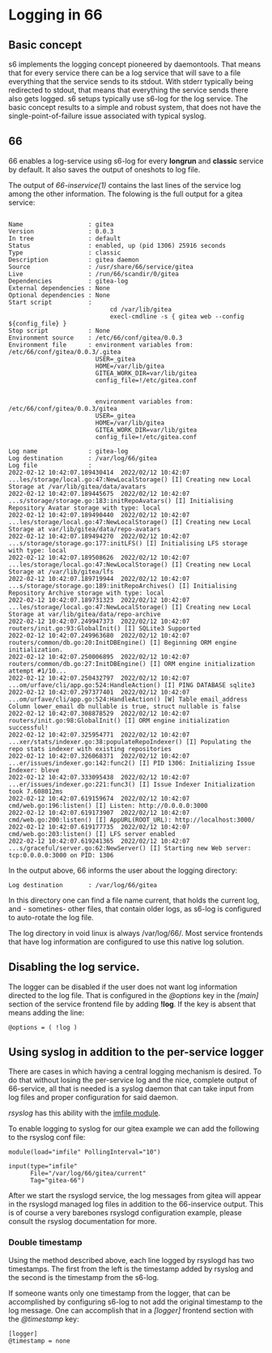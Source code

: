 # Logging in 66

## Basic concept

s6 implements the logging concept pioneered by daemontools. That means that for every service there can be a log service that will save to a file everything that the service sends to its stdout. With stderr typically being redirected to stdout, that means that everything the service sends there also gets logged.
s6 setups typically use s6-log for the log service. The basic concept results to a simple and robust system, that does not have the single-point-of-failure issue associated with typical syslog.

## 66

66 enables a log-service using s6-log for every **longrun** and **classic** service by default. It also saves the output of oneshots to log file.

The output of *66-inservice(1)* contains the last lines of the service log among the other information. The folowing is the full output for a gitea service:

```

Name                  : gitea
Version               : 0.0.3
In tree               : default
Status                : enabled, up (pid 1306) 25916 seconds
Type                  : classic
Description           : gitea daemon
Source                : /usr/share/66/service/gitea
Live                  : /run/66/scandir/0/gitea
Dependencies          : gitea-log
External dependencies : None
Optional dependencies : None
Start script          :  
                        	cd /var/lib/gitea
                        	execl-cmdline -s { gitea web --config ${config_file} } 
Stop script           : None
Environment source    : /etc/66/conf/gitea/0.0.3
Environment file      : environment variables from: /etc/66/conf/gitea/0.0.3/.gitea
                        USER=_gitea
                        HOME=/var/lib/gitea
                        GITEA_WORK_DIR=var/lib/gitea
                        config_file=!/etc/gitea.conf
 

                        environment variables from: /etc/66/conf/gitea/0.0.3/gitea
                        USER=_gitea
                        HOME=/var/lib/gitea
                        GITEA_WORK_DIR=var/lib/gitea
                        config_file=!/etc/gitea.conf

Log name              : gitea-log
Log destination       : /var/log/66/gitea
Log file              : 
2022-02-12 10:42:07.189430414  2022/02/12 10:42:07 ...les/storage/local.go:47:NewLocalStorage() [I] Creating new Local Storage at /var/lib/gitea/data/avatars
2022-02-12 10:42:07.189445675  2022/02/12 10:42:07 ...s/storage/storage.go:183:initRepoAvatars() [I] Initialising Repository Avatar storage with type: local
2022-02-12 10:42:07.189490440  2022/02/12 10:42:07 ...les/storage/local.go:47:NewLocalStorage() [I] Creating new Local Storage at var/lib/gitea/data/repo-avatars
2022-02-12 10:42:07.189494270  2022/02/12 10:42:07 ...s/storage/storage.go:177:initLFS() [I] Initialising LFS storage with type: local
2022-02-12 10:42:07.189508626  2022/02/12 10:42:07 ...les/storage/local.go:47:NewLocalStorage() [I] Creating new Local Storage at /var/lib/gitea/lfs
2022-02-12 10:42:07.189719944  2022/02/12 10:42:07 ...s/storage/storage.go:189:initRepoArchives() [I] Initialising Repository Archive storage with type: local
2022-02-12 10:42:07.189731323  2022/02/12 10:42:07 ...les/storage/local.go:47:NewLocalStorage() [I] Creating new Local Storage at var/lib/gitea/data/repo-archive
2022-02-12 10:42:07.249947373  2022/02/12 10:42:07 routers/init.go:93:GlobalInit() [I] SQLite3 Supported
2022-02-12 10:42:07.249963680  2022/02/12 10:42:07 routers/common/db.go:20:InitDBEngine() [I] Beginning ORM engine initialization.
2022-02-12 10:42:07.250006895  2022/02/12 10:42:07 routers/common/db.go:27:InitDBEngine() [I] ORM engine initialization attempt #1/10...
2022-02-12 10:42:07.250432797  2022/02/12 10:42:07 ...om/urfave/cli/app.go:524:HandleAction() [I] PING DATABASE sqlite3
2022-02-12 10:42:07.297377401  2022/02/12 10:42:07 ...om/urfave/cli/app.go:524:HandleAction() [W] Table email_address Column lower_email db nullable is true, struct nullable is false
2022-02-12 10:42:07.308878529  2022/02/12 10:42:07 routers/init.go:98:GlobalInit() [I] ORM engine initialization successful!
2022-02-12 10:42:07.325954771  2022/02/12 10:42:07 ...xer/stats/indexer.go:38:populateRepoIndexer() [I] Populating the repo stats indexer with existing repositories
2022-02-12 10:42:07.326068371  2022/02/12 10:42:07 ...er/issues/indexer.go:142:func2() [I] PID 1306: Initializing Issue Indexer: bleve
2022-02-12 10:42:07.333095438  2022/02/12 10:42:07 ...er/issues/indexer.go:221:func3() [I] Issue Indexer Initialization took 7.608012ms
2022-02-12 10:42:07.619159674  2022/02/12 10:42:07 cmd/web.go:196:listen() [I] Listen: http://0.0.0.0:3000
2022-02-12 10:42:07.619173907  2022/02/12 10:42:07 cmd/web.go:200:listen() [I] AppURL(ROOT_URL): http://localhost:3000/
2022-02-12 10:42:07.619177735  2022/02/12 10:42:07 cmd/web.go:203:listen() [I] LFS server enabled
2022-02-12 10:42:07.619241365  2022/02/12 10:42:07 ...s/graceful/server.go:62:NewServer() [I] Starting new Web server: tcp:0.0.0.0:3000 on PID: 1306

```

In the output above, 66 informs the user about the logging directory:

```
Log destination       : /var/log/66/gitea
```
In this directory one can find a file name current, that holds the current log, and - sometines- other files, that contain older logs, as s6-log is configured to auto-rotate the log file.

The log directory in void linux is always /var/log/66/*<servicename>*.
Most service frontends that have log information are configured to use this native log solution.

## Disabling the log service.

The logger can be disabled if the user does not want log information directed to the log file.
That is configured in the *@options* key in the *[main]* section of the service frontend file by adding **!log**. If the key is absent that means adding the line:

```
@options = ( !log )
```

## Using syslog in addition to the per-service logger

There are cases in which having a central logging mechanism is desired. To do that without losing the per-service log and the nice, complete output of 66-service,  all that is needed is a syslog daemon that can take input from log files and proper configuration for said daemon.

*rsyslog* has this ability with the [imfile module](https://rsyslog.readthedocs.io/en/latest/configuration/modules/imfile.html).

To enable logging to syslog for our gitea example we can add the following to the rsyslog conf file:

```
module(load="imfile" PollingInterval="10")

input(type="imfile"
      File="/var/log/66/gitea/current"
      Tag="gitea-66")

```
After we start the rsyslogd service, the log messages from gitea will appear in the rsyslogd managed log files in addition to the 66-inservice output.
This is of course a very barebones rsyslogd configuration example, please consult the rsyslog documentation for more.

### Double timestamp

Using the method described above, each line logged by rsyslogd has two timestamps. The first from the left is the timestamp added by rsyslog and the second is the timestamp from the s6-log.

If someone wants only one timestamp from the logger, that can be accomplished by configuring s6-log to not add the original timestamp to the log message. One can accomplish that in a *[logger]* frontend section with the *@timestamp* key:

```
[logger]
@timestamp = none
```
